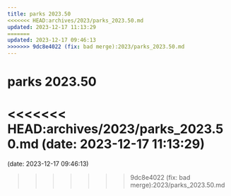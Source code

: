 ```yaml
---
title: parks 2023.50
<<<<<<< HEAD:archives/2023/parks_2023.50.md
updated: 2023-12-17 11:13:29
=======
updated: 2023-12-17 09:46:13
>>>>>>> 9dc8e4022 (fix: bad merge):2023/parks_2023.50.md
---
```


# parks 2023.50

<<<<<<< HEAD:archives/2023/parks_2023.50.md
(date: 2023-12-17 11:13:29)
=======
(date: 2023-12-17 09:46:13)
>>>>>>> 9dc8e4022 (fix: bad merge):2023/parks_2023.50.md



<script type="text/javascript">!function(d,i){if(!d.getElementById(i)){var j=d.createElement("script");j.id=i;j.src="https://widgets.getpocket.com/v1/j/btn.js?v=1";var w=d.getElementById(i);d.body.appendChild(j);}}(document,"pocket-btn-js");</script>

